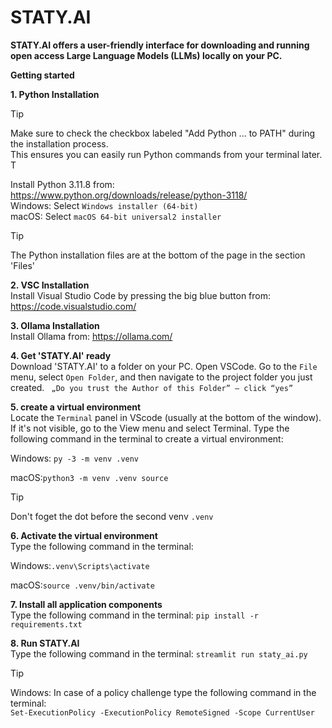 # STATY.AI


**STATY.AI offers a user-friendly interface for downloading and running open access Large Language Models (LLMs) locally on your PC.**  

   

**Getting started**

   

**1. Python Installation**    
> [!TIP]
> Make sure to check the checkbox labeled "Add Python ... to PATH" during the installation process.  
  This ensures you can easily run Python commands from your terminal later.  
  T
  
   Install Python 3.11.8 from: https://www.python.org/downloads/release/python-3118/  
   Windows: Select `Windows installer (64-bit)`  
   macOS: Select `macOS 64-bit universal2 installer`
   > [!TIP]
   > The Python installation files are at the bottom of the page in the section 'Files'

**2. VSC Installation**   
       Install Visual Studio Code by pressing the big blue button from: https://code.visualstudio.com/

**3. Ollama Installation**  
   Install Ollama from: https://ollama.com/

**4. Get 'STATY.AI' ready**   
  Download 'STATY.AI' to a folder on your PC. Open VSCode. Go to the `File` menu, select `Open Folder`, and then navigate to the project folder you just created.
  ` „Do you trust the Author of this Folder” – click “yes”`

**5. create a virtual environment**   
   Locate the `Terminal` panel in VScode (usually at the bottom of the window). If it's not visible, go to the View menu and select Terminal. Type the following command in the terminal to create a virtual environment:

   Windows: `py -3 -m venv .venv`

   macOS:`python3 -m venv .venv source `
   > [!TIP]
   > Don't foget the dot before the second venv `.venv`

**6. Activate the virtual environment**   
  Type the following command in the terminal:

  Windows:`.venv\Scripts\activate`

  macOS:`source .venv/bin/activate` 

**7. Install all application components**   
   Type the following command in the terminal: `pip install -r requirements.txt`

**8. Run STATY.AI**   
   Type the following command in the terminal: `streamlit run staty_ai.py`

> [!TIP]
> Windows: In case of a policy challenge type the following command in the terminal:   
`Set-ExecutionPolicy -ExecutionPolicy RemoteSigned -Scope CurrentUser`








